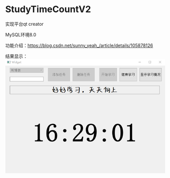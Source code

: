 # StudyTimeCountV2

实现平台qt creator

MySQL环境8.0

功能介绍：https://blog.csdn.net/sunny_yeah_/article/details/105878126

结果显示：
![image](StudyTimeCountV2/实验结果/开始学习.png)


